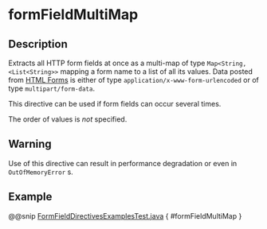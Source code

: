 # formFieldMultiMap

## Description

Extracts all HTTP form fields at once as a multi-map of type `Map<String, <List<String>>` mapping
a form name to a list of all its values. Data posted from [HTML Forms](http://www.w3.org/TR/html401/interact/forms.html#h-17.13.4) is either of type `application/x-www-form-urlencoded` or of type `multipart/form-data`.

This directive can be used if form fields can occur several times.

The order of values is *not* specified.

## Warning

Use of this directive can result in performance degradation or even in `OutOfMemoryError` s.

## Example

@@snip [FormFieldDirectivesExamplesTest.java]($test$/java/docs/http/javadsl/server/directives/FormFieldDirectivesExamplesTest.java) { #formFieldMultiMap }